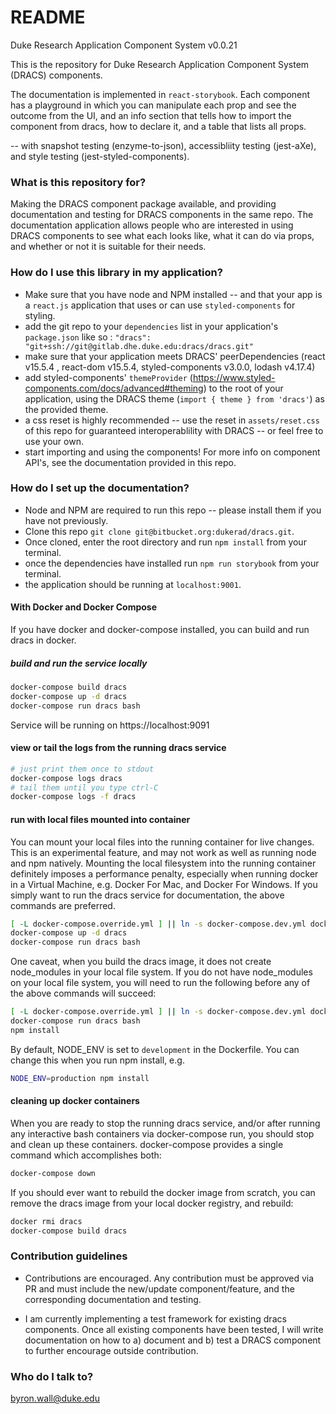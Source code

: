 
# README #
Duke Research Application Component System v0.0.21

This is the repository for Duke Research Application Component System (DRACS) components.  

The documentation is implemented in `react-storybook`. Each component has a playground in which you can manipulate each prop and see the outcome from the UI, and an info section that tells how to import the component from dracs, how to declare it, and a table that lists all props.

-- with snapshot testing (enzyme-to-json), accessibliity testing (jest-aXe), and style testing (jest-styled-components).

### What is this repository for? ###
Making the DRACS component package available, and providing documentation and testing for DRACS components in the same repo.
The documentation application allows people who are interested in using DRACS components to see what each looks like, what it can do via props, and whether or not it is suitable for their needs.

### How do I use this library in my application? ###

* Make sure that you have node and NPM installed -- and that your app is a `react.js` application that uses or can use `styled-components` for styling.
* add the git repo to your `dependencies` list in your application's `package.json` like so : `"dracs": "git+ssh://git@gitlab.dhe.duke.edu:dracs/dracs.git"`
* make sure that your application meets DRACS' peerDependencies (react v15.5.4 , react-dom v15.5.4, styled-components v3.0.0, lodash v4.17.4)
* add styled-components' `themeProvider` (https://www.styled-components.com/docs/advanced#theming) to the root of your application, using the DRACS theme (`import { theme } from 'dracs'`) as the provided theme.
* a css reset is highly recommended -- use the reset in `assets/reset.css` of this repo for guaranteed interoperablility with DRACS -- or feel free to use your own.
* start importing and using the components!  For more info on component API's, see the documentation provided in this repo.

### How do I set up the documentation? ###

* Node and NPM are required to run this repo -- please install them if you have not previously.
* Clone this repo `git clone git@bitbucket.org:dukerad/dracs.git`.
* Once cloned, enter the root directory and run `npm install` from your terminal.
* once the dependencies have installed run `npm run storybook` from your terminal.
* the application should be running at `localhost:9001`.

#### With Docker and Docker Compose

If you have docker and docker-compose installed, you can build and run
dracs in docker.

##### build and run the service locally
```bash
docker-compose build dracs
docker-compose up -d dracs
docker-compose run dracs bash
```
Service will be running on https://localhost:9091

#### view or tail the logs from the running dracs service
```bash
# just print them once to stdout
docker-compose logs dracs
# tail them until you type ctrl-C
docker-compose logs -f dracs
```

#### run with local files mounted into container
You can mount your local files into the running container for live changes.
This is an experimental feature, and may not work as well as running node and
npm natively. Mounting the local filesystem into the running container
definitely imposes a performance penalty, especially when running docker in
a Virtual Machine, e.g. Docker For Mac, and Docker For Windows. If you simply
want to run the dracs service for documentation, the above commands are
preferred.

```bash
[ -L docker-compose.override.yml ] || ln -s docker-compose.dev.yml docker-compose.override.yml
docker-compose up -d dracs
docker-compose run dracs bash
```
One caveat, when you build the dracs image, it does not create
node_modules in your local file system. If you do not have node_modules
on your local file system, you will need to run the following before any
of the above commands will succeed:
```bash
[ -L docker-compose.override.yml ] || ln -s docker-compose.dev.yml docker-compose.override.yml
docker-compose run dracs bash
npm install
```

By default, NODE_ENV is set to `development` in the Dockerfile. You can change
this when you run npm install, e.g.
```bash
NODE_ENV=production npm install
```

#### cleaning up docker containers
When you are ready to stop the running dracs service, and/or after running any
interactive bash containers via docker-compose run, you should stop and clean up
these containers. docker-compose provides a single command which accomplishes both:
```bash
docker-compose down
```

If you should ever want to rebuild the docker image from scratch, you can remove
the dracs image from your local docker registry, and rebuild:
```bash
docker rmi dracs
docker-compose build dracs
```

### Contribution guidelines ###

* Contributions are encouraged.  Any contribution must be approved via PR and must include the new/update component/feature, and the corresponding documentation and testing.

* I am currently implementing a test framework for existing dracs components.  Once all existing components have been tested, I will write documentation on how to a) document and b) test a DRACS component to further encourage outside contribution.

### Who do I talk to? ###

byron.wall@duke.edu
